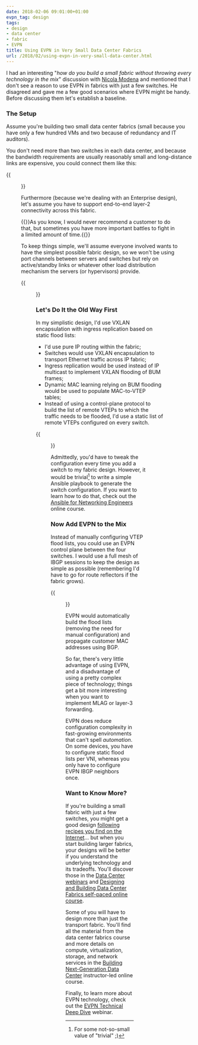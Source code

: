 ```yaml
---
date: 2018-02-06 09:01:00+01:00
evpn_tag: design
tags:
- design
- data center
- fabric
- EVPN
title: Using EVPN in Very Small Data Center Fabrics
url: /2018/02/using-evpn-in-very-small-data-center.html
---
```

I had an interesting "*how do you build a small fabric without throwing every technology in the mix*" discussion with [Nicola Modena](http://www.ipspace.net/Expert:Nicola_Modena) and mentioned that I don't see a reason to use EVPN in fabrics with just a few switches. He disagreed and gave me a few good scenarios where EVPN might be handy. Before discussing them let's establish a baseline.

### The Setup

Assume you're building two small data center fabrics (small because you have only a few hundred VMs and two because of redundancy and IT auditors).
<!--more-->
You don't need more than two switches in each data center, and because the bandwidth requirements are usually reasonably small and long-distance links are expensive, you could connect them like this:

{{<figure src="/2018/02/s1600-SmallFabric.png">}}

Furthermore (because we're dealing with an Enterprise design), let's assume you have to support end-to-end layer-2 connectivity across this fabric.

{{<note warn>}}As you know, I would never recommend a customer to do that, but sometimes you have more important battles to fight in a limited amount of time.{{</note>}}

To keep things simple, we'll assume everyone involved wants to have the simplest possible fabric design, so we won't be using port channels between servers and switches but rely on active/standby links or whatever other load distribution mechanism the servers (or hypervisors) provide.

{{<figure src="/2018/02/s1600-SmallFabric-Servers.png">}}

### Let's Do It the Old Way First

In my simplistic design, I'd use VXLAN encapsulation with ingress replication based on static flood lists:

-   I'd use pure IP routing within the fabric;
-   Switches would use VXLAN encapsulation to transport Ethernet traffic across IP fabric;
-   Ingress replication would be used instead of IP multicast to implement VXLAN flooding of BUM frames;
-   Dynamic MAC learning relying on BUM flooding would be used to populate MAC-to-VTEP tables;
-   Instead of using a control-plane protocol to build the list of remote VTEPs to which the traffic needs to be flooded, I'd use a static list of remote VTEPs configured on every switch.

{{<figure src="/2018/02/s1600-SmallFabric-IngressVXLAN.png">}}

Admittedly, you'd have to tweak the configuration every time you add a switch to my fabric design. However, it would be trivial[^HVT] to write a simple Ansible playbook to generate the switch configuration. If you want to learn how to do that, check out the [Ansible for Networking Engineers](http://www.ipspace.net/Ansible_for_Networking_Engineers) online course.

[^HVT]: For some not-so-small value of "trivial" ;)

### Now Add EVPN to the Mix

Instead of manually configuring VTEP flood lists, you could use an EVPN control plane between the four switches. I would use a full mesh of IBGP sessions to keep the design as simple as possible (remembering I'd have to go for route reflectors if the fabric grows).

{{<figure src="/2018/02/s1600-SmallFabric-EVPN-Basic.png">}}

EVPN would automatically build the flood lists (removing the need for manual configuration) and propagate customer MAC addresses using BGP.

So far, there's very little advantage of using EVPN, and a disadvantage of using a pretty complex piece of technology; things get a bit more interesting when you want to implement MLAG or layer-3 forwarding.

EVPN does reduce configuration complexity in fast-growing environments that can't spell *automation*. On some devices, you have to configure static flood lists per VNI, whereas you only have to configure EVPN IBGP neighbors once.

### Want to Know More?

If you're building a small fabric with just a few switches, you might get a good design [following recipes you find on the Internet](http://www.ipspace.net/Optimize_Data_Center_Infrastructure)... but when you start building larger fabrics, your designs will be better if you understand the underlying technology and its tradeoffs. You'll discover those in the [Data Center webinars](http://www.ipspace.net/Roadmap/Data_center_webinars) and [Designing and Building Data Center Fabrics self-paced online course](http://www.ipspace.net/Designing_and_Building_Data_Center_Fabrics).

Some of you will have to design more than just the transport fabric. You'll find all the material from the data center fabrics course and more details on compute, virtualization, storage, and network services in the [Building Next-Generation Data Center](http://www.ipspace.net/Building_Next-Generation_Data_Center) instructor-led online course.

Finally, to learn more about EVPN technology, check out the [EVPN Technical Deep Dive](http://www.ipspace.net/EVPN) webinar.
